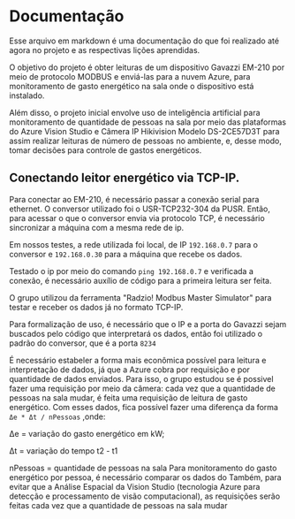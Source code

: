 # Documentação

Esse arquivo em markdown é uma documentação do que foi realizado até agora no projeto e as respectivas lições aprendidas.

O objetivo do projeto é obter leituras de um dispositivo Gavazzi EM-210 por meio de protocolo MODBUS e enviá-las para a nuvem Azure, para monitoramento de gasto energético na sala onde o dispositivo está instalado. 

Além disso, o projeto inicial envolve uso de inteligência artificial para monitoramento de quantidade de pessoas na sala por meio das plataformas do Azure Vision Studio e Câmera IP Hikivision Modelo DS-2CE57D3T para assim realizar leituras de número de pessoas no ambiente, e, desse modo, tomar decisões para controle de gastos energéticos.




## Conectando leitor energético via TCP-IP.

Para conectar ao EM-210, é necessário passar a conexão serial para ethernet. O conversor utilizado foi o USR-TCP232-304 da PUSR. Então, para acessar o que o conversor envia via protocolo TCP, é necessário sincronizar a máquina com a mesma rede de ip. 

Em nossos testes, a rede utilizada foi local, de IP ```192.168.0.7``` para o conversor e ```192.168.0.30``` para a máquina que recebe os dados. 

Testado o ip por meio do comando ```ping 192.168.0.7``` e verificada a conexão, é necessário auxílio de código para a primeira leitura ser feita.

O grupo utilizou da ferramenta "Radzio! Modbus Master Simulator" para testar e receber os dados já no formato TCP-IP.

Para formalização de uso, é necessário que o IP e a porta do Gavazzi sejam buscados pelo código que interpretará os dados, então foi utilizado o padrão do conversor, que é a porta ```8234```

É necessário estabeler a forma mais econômica possível para leitura e interpretação de dados, já que a Azure cobra por requisição e por quantidade de dados enviados. Para isso, o grupo estudou se é possivel fazer uma requisição por meio da câmera: cada vez que a quantidade de pessoas na sala mudar, é feita uma requisição de leitura de gasto energético. Com esses dados, fica possível fazer uma diferença da forma 
```Δe * Δt / nPessoas``` ,onde:

  Δe = variação do gasto energético em kW;

  Δt = variação do tempo t2 - t1

  nPessoas = quantidade de pessoas na sala
Para monitoramento do gasto energético por pessoa, é necessário comparar os dados do 
  Também, para evitar que a Análise Espacial da Vision Studio (tecnologia Azure para detecção e processamento de visão computacional), as requisições serão feitas cada vez que a quantidade de pessoas na sala mudar




